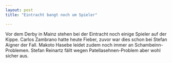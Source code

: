 ```yaml
---
layout: post
title: "Eintracht bangt noch um Spieler"

---
```


Vor dem Derby in Mainz stehen bei der Eintracht noch einige Spieler auf der Kippe. Carlos Zambrano hatte heute Fieber, zuvor war dies schon bei Stefan Aigner der Fall. Makoto Hasebe leidet zudem noch immer an Schambeinn-Problemen. Stefan Reinartz fällt wegen Patellasehnen-Problem aber wohl sicher aus.


